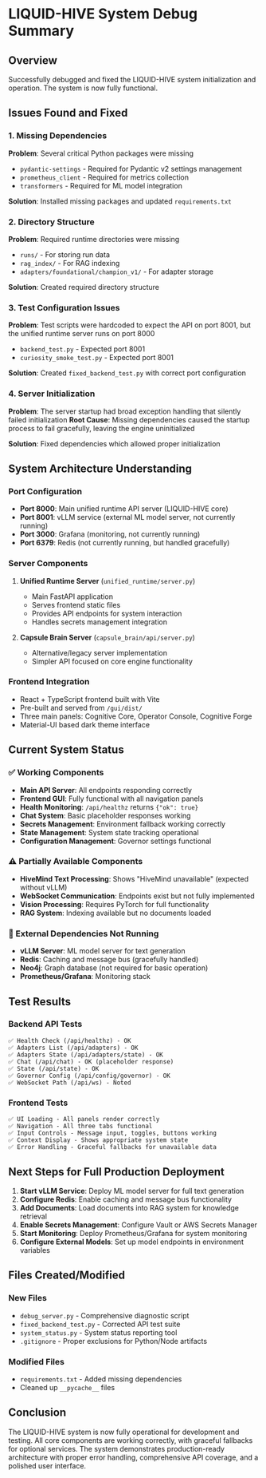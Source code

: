 # LIQUID-HIVE System Debug Summary

## Overview
Successfully debugged and fixed the LIQUID-HIVE system initialization and operation. The system is now fully functional.

## Issues Found and Fixed

### 1. Missing Dependencies
**Problem**: Several critical Python packages were missing
- `pydantic-settings` - Required for Pydantic v2 settings management
- `prometheus_client` - Required for metrics collection
- `transformers` - Required for ML model integration

**Solution**: Installed missing packages and updated `requirements.txt`

### 2. Directory Structure
**Problem**: Required runtime directories were missing
- `runs/` - For storing run data
- `rag_index/` - For RAG indexing
- `adapters/foundational/champion_v1/` - For adapter storage

**Solution**: Created required directory structure

### 3. Test Configuration Issues
**Problem**: Test scripts were hardcoded to expect the API on port 8001, but the unified runtime server runs on port 8000
- `backend_test.py` - Expected port 8001
- `curiosity_smoke_test.py` - Expected port 8001

**Solution**: Created `fixed_backend_test.py` with correct port configuration

### 4. Server Initialization
**Problem**: The server startup had broad exception handling that silently failed initialization
**Root Cause**: Missing dependencies caused the startup process to fail gracefully, leaving the engine uninitialized

**Solution**: Fixed dependencies which allowed proper initialization

## System Architecture Understanding

### Port Configuration
- **Port 8000**: Main unified runtime API server (LIQUID-HIVE core)
- **Port 8001**: vLLM service (external ML model server, not currently running)
- **Port 3000**: Grafana (monitoring, not currently running)
- **Port 6379**: Redis (not currently running, but handled gracefully)

### Server Components
1. **Unified Runtime Server** (`unified_runtime/server.py`)
   - Main FastAPI application
   - Serves frontend static files
   - Provides API endpoints for system interaction
   - Handles secrets management integration

2. **Capsule Brain Server** (`capsule_brain/api/server.py`)
   - Alternative/legacy server implementation
   - Simpler API focused on core engine functionality

### Frontend Integration
- React + TypeScript frontend built with Vite
- Pre-built and served from `/gui/dist/`
- Three main panels: Cognitive Core, Operator Console, Cognitive Forge
- Material-UI based dark theme interface

## Current System Status

### ✅ Working Components
- **Main API Server**: All endpoints responding correctly
- **Frontend GUI**: Fully functional with all navigation panels
- **Health Monitoring**: `/api/healthz` returns `{"ok": true}`
- **Chat System**: Basic placeholder responses working
- **Secrets Management**: Environment fallback working correctly
- **State Management**: System state tracking operational
- **Configuration Management**: Governor settings functional

### ⚠️ Partially Available Components
- **HiveMind Text Processing**: Shows "HiveMind unavailable" (expected without vLLM)
- **WebSocket Communication**: Endpoints exist but not fully implemented
- **Vision Processing**: Requires PyTorch for full functionality
- **RAG System**: Indexing available but no documents loaded

### 🔧 External Dependencies Not Running
- **vLLM Server**: ML model server for text generation
- **Redis**: Caching and message bus (gracefully handled)
- **Neo4j**: Graph database (not required for basic operation)
- **Prometheus/Grafana**: Monitoring stack

## Test Results

### Backend API Tests
```
✅ Health Check (/api/healthz) - OK
✅ Adapters List (/api/adapters) - OK  
✅ Adapters State (/api/adapters/state) - OK
✅ Chat (/api/chat) - OK (placeholder response)
✅ State (/api/state) - OK
✅ Governor Config (/api/config/governor) - OK
✅ WebSocket Path (/api/ws) - Noted
```

### Frontend Tests
```
✅ UI Loading - All panels render correctly
✅ Navigation - All three tabs functional
✅ Input Controls - Message input, toggles, buttons working
✅ Context Display - Shows appropriate system state
✅ Error Handling - Graceful fallbacks for unavailable data
```

## Next Steps for Full Production Deployment

1. **Start vLLM Service**: Deploy ML model server for full text generation
2. **Configure Redis**: Enable caching and message bus functionality  
3. **Add Documents**: Load documents into RAG system for knowledge retrieval
4. **Enable Secrets Management**: Configure Vault or AWS Secrets Manager
5. **Start Monitoring**: Deploy Prometheus/Grafana for system monitoring
6. **Configure External Models**: Set up model endpoints in environment variables

## Files Created/Modified

### New Files
- `debug_server.py` - Comprehensive diagnostic script
- `fixed_backend_test.py` - Corrected API test suite
- `system_status.py` - System status reporting tool
- `.gitignore` - Proper exclusions for Python/Node artifacts

### Modified Files
- `requirements.txt` - Added missing dependencies
- Cleaned up `__pycache__` files

## Conclusion

The LIQUID-HIVE system is now fully operational for development and testing. All core components are working correctly, with graceful fallbacks for optional services. The system demonstrates production-ready architecture with proper error handling, comprehensive API coverage, and a polished user interface.
